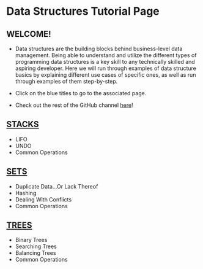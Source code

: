 # Data Structures Tutorial Page

## WELCOME!
* Data structures are the building blocks behind business-level data management. Being able to understand and utilize the different types of programming data structures is a key skill to any technically skilled and aspiring developer. Here we will run through examples of data structure basics by explaining different use cases of specific ones, as well as run through examples of them step-by-step.

* Click on the blue titles to go to the associated page. 

* Check out the rest of the GitHub channel [here](https://github.com/hansen-ri)!
##	[STACKS](/Stacks/Stacks.md)
* LIFO
* UNDO
* Common Operations
## [SETS](/Sets/Sets.md)
* Duplicate Data…Or Lack Thereof
* Hashing 
* Dealing With Conflicts
* Common Operations
## [TREES](/Trees/Trees.md)
* Binary Trees
* Searching Trees
* Balancing Trees
* Common Operations
